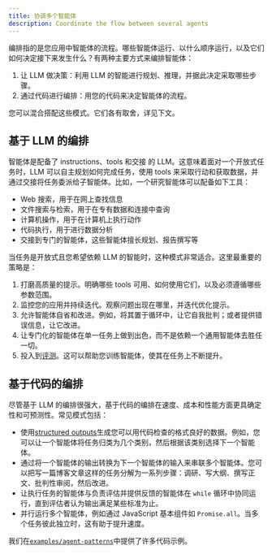 ```yaml
---
title: 协调多个智能体
description: Coordinate the flow between several agents
---
```


编排指的是您应用中智能体的流程。哪些智能体运行、以什么顺序运行，以及它们如何决定接下来发生什么？有两种主要方式来编排智能体：

1. 让 LLM 做决策：利用 LLM 的智能进行规划、推理，并据此决定采取哪些步骤。
2. 通过代码进行编排：用您的代码来决定智能体的流程。

您可以混合搭配这些模式。它们各有取舍，详见下文。

## 基于 LLM 的编排

智能体是配备了 instructions、tools 和交接 的 LLM。这意味着面对一个开放式任务时，LLM 可以自主规划如何完成任务，使用 tools 来采取行动和获取数据，并通过交接将任务委派给子智能体。比如，一个研究智能体可以配备如下工具：

- Web 搜索，用于在网上查找信息
- 文件搜索与检索，用于在专有数据和连接中查询
- 计算机操作，用于在计算机上执行动作
- 代码执行，用于进行数据分析
- 交接到专门的智能体，这些智能体擅长规划、报告撰写等

当任务是开放式且您希望依赖 LLM 的智能时，这种模式非常适合。这里最重要的策略是：

1. 打磨高质量的提示。明确哪些 tools 可用、如何使用它们，以及必须遵循哪些参数范围。
2. 监控您的应用并持续迭代。观察问题出现在哪里，并迭代优化提示。
3. 允许智能体自省和改进。例如，将其置于循环中，让它自我批判；或者提供错误信息，让它改进。
4. 让专门化的智能体在单一任务上做到出色，而不是依赖一个通用智能体去胜任一切。
5. 投入到[评测](https://platform.openai.com/docs/guides/evals)。这可以帮助您训练智能体，使其在任务上不断提升。

## 基于代码的编排

尽管基于 LLM 的编排很强大，基于代码的编排在速度、成本和性能方面更具确定性和可预测性。常见模式包括：

- 使用[structured outputs](https://platform.openai.com/docs/guides/structured-outputs)生成您可以用代码检查的格式良好的数据。例如，您可以让一个智能体将任务归类为几个类别，然后根据该类别选择下一个智能体。
- 通过将一个智能体的输出转换为下一个智能体的输入来串联多个智能体。您可以把写一篇博客文章这样的任务分解为一系列步骤：调研、写大纲、撰写正文、批判性审阅，然后改进。
- 让执行任务的智能体与负责评估并提供反馈的智能体在 `while` 循环中协同运行，直到评估者认为输出满足某些标准为止。
- 并行运行多个智能体，例如通过 JavaScript 基本组件如 `Promise.all`。当多个任务彼此独立时，这有助于提升速度。

我们在[`examples/agent-patterns`](https://github.com/openai/openai-agents-js/tree/main/examples/agent-patterns)中提供了许多代码示例。
